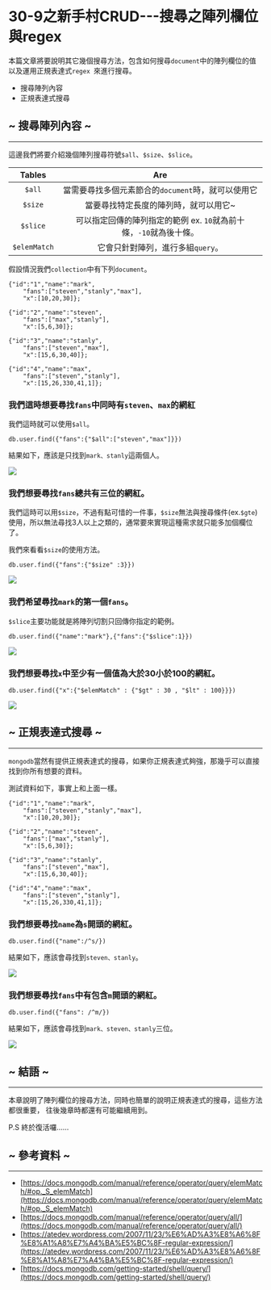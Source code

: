 # 30-9之新手村CRUD---搜尋之陣列欄位與regex
 
本篇文章將要說明其它幾個搜尋方法，包含如何搜尋`document`中的陣列欄位的值以及運用正規表達式`regex `來進行搜尋。

* 搜尋陣列內容
* 正規表達式搜尋

## ~ 搜尋陣列內容 ~
---
這邊我們將要介紹幾個陣列搜尋符號`$all`、`$size`、`$slice`。

| Tables        | Are           | 
| :-------------: |:-------------:| 
| `$all`      | 當需要尋找多個元素節合的`document`時，就可以使用它 |
| `$size`      | 當要尋找特定長度的陣列時，就可以用它~      |
| `$slice` | 可以指定回傳的陣列指定的範例 ex. `10`就為前十條，`-10`就為後十條。      |
| `$elemMatch` | 它會只針對陣列，進行多組`query`。      |




假設情況我們`collection`中有下列`document`。

```
{"id":"1","name":"mark",
	"fans":["steven","stanly","max"],
	"x":[10,20,30]};

{"id":"2","name":"steven",
	"fans":["max","stanly"],
	"x":[5,6,30]};

{"id":"3","name":"stanly",
	"fans":["steven","max"],
	"x":[15,6,30,40]};

{"id":"4","name":"max",
	"fans":["steven","stanly"],
	"x":[15,26,330,41,1]};
```

### 我們這時想要尋找`fans`中同時有`steven`、`max`的網紅
我們這時就可以使用`$all`。

```
db.user.find({"fans":{"$all":["steven","max"]}})
```

結果如下，應該是只找到`mark、stanly`這兩個人。

![](http://yixiang8780.com/outImg/20161207-1.png)

### 我們想要尋找`fans`總共有三位的網紅。
我們這時可以用`$size`，不過有點可惜的一件事，`$size`無法與搜尋條件(ex.`$gte`)使用，所以無法尋找3人以上之類的，通常要來實現這種需求就只能多加個欄位了。

我們來看看`$size`的使用方法。

```
db.user.find({"fans":{"$size" :3}})
```

![](http://yixiang8780.com/outImg/20161207-2.png)

### 我們希望尋找`mark`的第一個`fans`。
`$slice`主要功能就是將陣列切割只回傳你指定的範例。

```
db.user.find({"name":"mark"},{"fans":{"$slice":1}})
```

![](http://yixiang8780.com/outImg/20161207-3.png)

### 我們想要尋找`x`中至少有一個值為大於30小於100的網紅。

```
db.user.find({"x":{"$elemMatch" : {"$gt" : 30 , "$lt" : 100}}})
```

![](http://yixiang8780.com/outImg/20161207-4.png)

## ~ 正規表達式搜尋 ~
---
`mongodb`當然有提供正規表達式的搜尋，如果你正規表達式夠強，那幾乎可以直接找到你所有想要的資料。

測試資料如下，事實上和上面一樣。

```
{"id":"1","name":"mark",
	"fans":["steven","stanly","max"],
	"x":[10,20,30]};

{"id":"2","name":"steven",
	"fans":["max","stanly"],
	"x":[5,6,30]};

{"id":"3","name":"stanly",
	"fans":["steven","max"],
	"x":[15,6,30,40]};

{"id":"4","name":"max",
	"fans":["steven","stanly"],
	"x":[15,26,330,41,1]};
```

### 我們想要尋找`name`為`s`開頭的網紅。

```
db.user.find({"name":/^s/})
```

結果如下，應該會尋找到`steven、stanly`。

![](http://yixiang8780.com/outImg/20161207-5.png)

### 我們想要尋找`fans`中有包含`m`開頭的網紅。

```
db.user.find({"fans": /^m/})
```

結果如下，應該會尋找到`mark、steven、stanly`三位。

![](http://yixiang8780.com/outImg/20161207-6.png)

## ~ 結語 ~
---
本章說明了陣列欄位的搜尋方法，同時也簡單的說明正規表達式的搜尋，這些方法都很重要，
往後幾章時都還有可能繼續用到。

P.S 終於復活囉……
 
## ~ 參考資料 ~
---
* [https://docs.mongodb.com/manual/reference/operator/query/elemMatch/#op._S_elemMatch](https://docs.mongodb.com/manual/reference/operator/query/elemMatch/#op._S_elemMatch)
* [https://docs.mongodb.com/manual/reference/operator/query/all/](https://docs.mongodb.com/manual/reference/operator/query/all/)
* [https://atedev.wordpress.com/2007/11/23/%E6%AD%A3%E8%A6%8F%E8%A1%A8%E7%A4%BA%E5%BC%8F-regular-expression/](https://atedev.wordpress.com/2007/11/23/%E6%AD%A3%E8%A6%8F%E8%A1%A8%E7%A4%BA%E5%BC%8F-regular-expression/)
* [https://docs.mongodb.com/getting-started/shell/query/](https://docs.mongodb.com/getting-started/shell/query/)